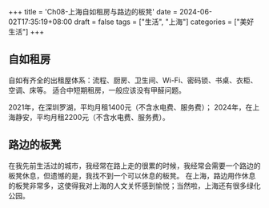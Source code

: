 +++
title = 'Ch08-上海自如租房与路边的板凳'
date = 2024-06-02T17:35:19+08:00
draft = false
tags = ["生活", "上海"]
categories = ["美好生活"]
+++

## 自如租房

自如有齐全的出租屋体系：流程、厨房、卫生间、Wi-Fi、密码锁、书桌、衣柜、空调、床等。
适合中短期租房，一般应该没有甲醛问题。

2021年，在深圳罗湖，平均月租1400元（不含水电费、服务费）；
2024年，在上海静安，平均月租2200元（不含水电费、服务费）。

## 路边的板凳

在我先前生活过的城市，我经常在路上走的很累的时候，我经常会需要一个路边的板凳休息，但遗憾的是，我找不到一个可以休息的板凳。
在上海，路边用作休息的板凳非常多，这使得我对上海的人文关怀感到愉悦；当然啦，上海还有很多绿化公园。
